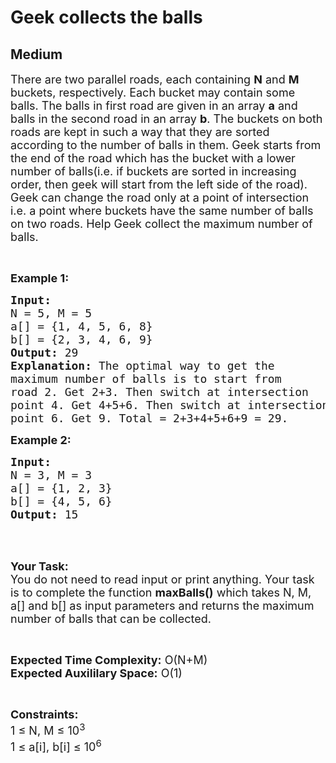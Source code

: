 # Geek collects the balls
## Medium
<div class="problems_problem_content__Xm_eO"><p><span style="font-size:18px">There are two parallel roads, each containing <strong>N</strong> and <strong>M</strong> buckets, respectively. Each bucket may contain some balls. The balls in first road are given in an array <strong>a</strong> and balls in the second road in an array <strong>b</strong>.&nbsp;The buckets on both roads are kept in such a way that they are sorted according to the number of balls in them. Geek starts from the end&nbsp;of the road which has the bucket with a lower number of balls(i.e. if buckets are sorted in increasing order, then geek will start from the left side of the road).<br>
Geek&nbsp;can change the road only at a point of intersection i.e.&nbsp;a point where&nbsp;buckets have&nbsp;the same number of balls on&nbsp;two roads. Help Geek&nbsp;collect the maximum number of balls.</span></p>

<p>&nbsp;</p>

<p><strong><span style="font-size:18px">Example 1:</span></strong></p>

<pre><span style="font-size:18px"><strong>Input:</strong> 
N = 5, M = 5
a[] = {1, 4, 5, 6, 8}
b[] = {2, 3, 4, 6, 9}
<strong>Output:</strong> 29
<strong>Explanation:</strong> The optimal way to get the 
maximum number of balls is to start from 
road 2. Get 2+3. Then switch at intersection 
point 4. Get 4+5+6. Then switch at intersection
point 6. Get 9. Total = 2+3+4+5+6+9 = 29.</span></pre>

<p><strong><span style="font-size:18px">Example 2:</span></strong></p>

<pre><span style="font-size:18px"><strong>Input:
</strong>N = 3, M = 3
a[] = {1, 2, 3}
b[] = {4, 5, 6}
<strong>Output:&nbsp;</strong>15</span>
</pre>

<p>&nbsp;</p>

<p><br>
<span style="font-size:18px"><strong>Your Task:</strong><br>
You do not need to read input or print anything. Your task is to complete the function <strong>maxBalls()</strong> which takes N, M, a[] and b[] as input parameters and returns the maximum number of balls that can be collected.</span></p>

<p>&nbsp;</p>

<p><span style="font-size:18px"><strong>Expected Time Complexity:</strong> O(N+M)<br>
<strong>Expected Auxililary Space:</strong> O(1)</span></p>

<p>&nbsp;</p>

<p><span style="font-size:18px"><strong>Constraints:</strong><br>
1 ≤ N, M ≤ 10<sup>3</sup><br>
1 ≤ a[i], b[i] ≤ 10<sup>6</sup>&nbsp;&nbsp;</span></p>
</div>